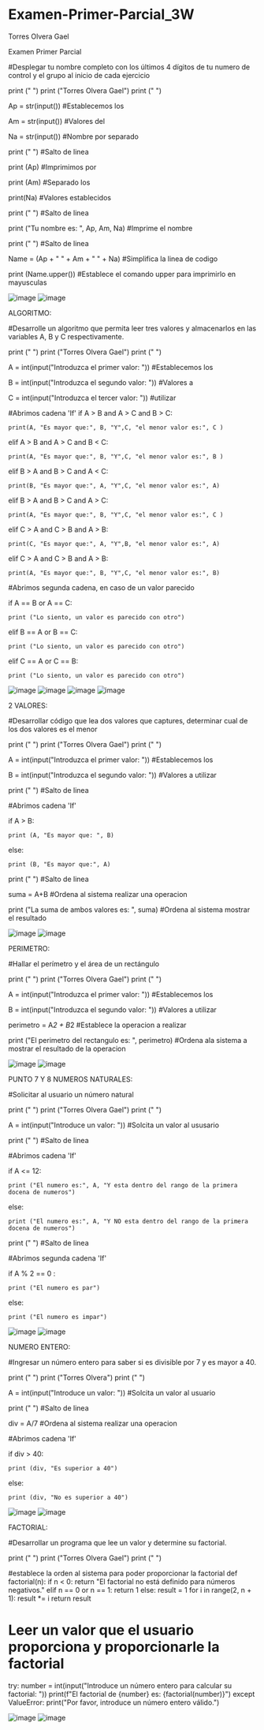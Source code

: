 # Examen-Primer-Parcial_3W

Torres Olvera Gael

Examen Primer Parcial

#Desplegar tu nombre completo con los últimos 4 dígitos de tu numero de control y el grupo al inicio de cada ejercicio

print (" ")
print ("Torres Olvera Gael")
print (" ")

Ap = str(input()) #Establecemos los

Am = str(input()) #Valores del

Na = str(input()) #Nombre por separado

print (" ") #Salto de linea

print (Ap) #Imprimimos por

print (Am) #Separado los

print(Na) #Valores establecidos

print (" ") #Salto de linea

print ("Tu nombre es: ", Ap, Am, Na) #Imprime el nombre

print (" ") #Salto de linea

Name = (Ap + " " + Am + " " + Na) #Simplifica la linea de codigo

print (Name.upper()) #Establece el comando upper para imprimirlo en mayusculas

![image](https://github.com/user-attachments/assets/6ffeda16-28ae-41a7-9588-bdfd635519c1)
![image](https://github.com/user-attachments/assets/89398d27-a4bb-47ca-82e2-93f0f2e25870)

ALGORITMO:

#Desarrolle un algoritmo que permita leer tres valores y almacenarlos en las variables A, B y C respectivamente.

print (" ")
print ("Torres Olvera Gael")
print (" ")

A = int(input("Introduzca el primer valor: ")) #Establecemos los

B = int(input("Introduzca el segundo valor: ")) #Valores a

C = int(input("Introduzca el tercer valor: ")) #utilizar

#Abrimos cadena 'If'
if A > B and A > C and B > C: 

    print(A, "Es mayor que:", B, "Y",C, "el menor valor es:", C )
    
elif A > B and A > C and B < C: 

    print(A, "Es mayor que:", B, "Y",C, "el menor valor es:", B )
    
elif B > A and B > C and A < C:

    print(B, "Es mayor que:", A, "Y",C, "el menor valor es:", A)
    
elif B > A and B > C and A > C:

    print(A, "Es mayor que:", B, "Y",C, "el menor valor es:", C )
    
elif C > A and C > B and A > B:

    print(C, "Es mayor que:", A, "Y",B, "el menor valor es:", A)
    
elif C > A and C > B and  A > B: 

    print(A, "Es mayor que:", B, "Y",C, "el menor valor es:", B)
    

#Abrimos segunda cadena, en caso de un valor parecido

if A == B or A == C:

    print ("Lo siento, un valor es parecido con otro")
    
elif B == A or B == C:

    print ("Lo siento, un valor es parecido con otro")
    
elif C == A or C == B:

    print ("Lo siento, un valor es parecido con otro")

![image](https://github.com/user-attachments/assets/0dab6970-63a5-4c03-b780-664fa5b4cba7)
![image](https://github.com/user-attachments/assets/36c0d80e-898a-4446-9cc1-b6dea32bf109)
![image](https://github.com/user-attachments/assets/4011ddd1-c203-4ae9-9dab-548712e305cb)
![image](https://github.com/user-attachments/assets/6f040a3a-6279-4bee-9240-748580b9118b)

2 VALORES:

#Desarrollar código que lea dos valores que captures, determinar cual de los dos valores es el menor

print (" ")
print ("Torres Olvera Gael")
print (" ")


A = int(input("Introduzca el primer valor: ")) #Establecemos los

B = int(input("Introduzca el segundo valor: ")) #Valores a utilizar

print (" ") #Salto de linea

#Abrimos cadena 'If'

if A > B:

    print (A, "Es mayor que: ", B)
    
else:

    print (B, "Es mayor que:", A)

print (" ") #Salto de linea

suma = A+B #Ordena al sistema realizar una operacion

print ("La suma de ambos valores es: ", suma) #Ordena al sistema mostrar el resultado

![image](https://github.com/user-attachments/assets/4c4d8f27-d5d1-492a-a1df-6870dfc77d26)
![image](https://github.com/user-attachments/assets/80322155-72f7-4867-803c-ce84e74d6214)

PERIMETRO:

#Hallar el perímetro y el área de un rectángulo

print (" ")
print ("Torres Olvera Gael")
print (" ")

A = int(input("Introduzca el primer valor: ")) #Establecemos los

B = int(input("Introduzca el segundo valor: ")) #Valores a utilizar

perimetro = A*2 + B*2 #Establece la operacion a realizar

print ("El perimetro del rectangulo es: ", perimetro) #Ordena ala sistema a mostrar el resultado de la operacion

![image](https://github.com/user-attachments/assets/41c68668-da0d-466e-b32a-9a4f621d414c)
![image](https://github.com/user-attachments/assets/273369de-d776-4384-85db-8ab11d315155)

PUNTO 7 Y 8 NUMEROS NATURALES:

#Solicitar al usuario un número natural

print (" ")
print ("Torres Olvera Gael")
print (" ")

A = int(input("Introduce un valor: ")) #Solcita un valor al ususario

print (" ") #Salto de linea

#Abrimos cadena 'If'

if A <= 12:

    print ("El numero es:", A, "Y esta dentro del rango de la primera docena de numeros")
else:

    print ("El numero es:", A, "Y NO esta dentro del rango de la primera docena de numeros")

print (" ") #Salto de linea

#Abrimos segunda cadena 'If'

if A % 2 == 0 :

    print ("El numero es par")
else:

    print ("El numero es impar")

![image](https://github.com/user-attachments/assets/45b21dd9-1e92-4eac-9f1b-c19b8ae8906e)
![image](https://github.com/user-attachments/assets/edc927c3-76ca-4ec2-b85c-280c1d601dff)

NUMERO ENTERO:

#Ingresar un número entero para saber si es divisible por 7 y es mayor a 40.

print (" ")
print ("Torres Olvera")
print (" ")

A = int(input("Introduce un valor: ")) #Solcita un valor al usuario

print (" ") #Salto de linea

div = A/7 #Ordena al sistema realizar una operacion


#Abrimos cadena 'If'

if div > 40:

    print (div, "Es superior a 40")
else:

    print (div, "No es superior a 40")

![image](https://github.com/user-attachments/assets/79cac984-09cb-4fcc-a91d-6e5fb7373a9e)
![image](https://github.com/user-attachments/assets/c6cd5a99-ff15-4eaa-b1eb-be71c4630a47)

FACTORIAL:

#Desarrollar un programa que lee un valor y determine su factorial.

print (" ")
print ("Torres Olvera Gael")
print (" ")

#establece la orden al sistema para poder proporcionar la factorial
def factorial(n):
    if n < 0:
        return "El factorial no está definido para números negativos."
    elif n == 0 or n == 1:
        return 1
    else:
        result = 1
        for i in range(2, n + 1):
            result *= i
        return result

# Leer un valor que el usuario proporciona y proporcionarle la factorial
try:
    number = int(input("Introduce un número entero para calcular su factorial: "))
    print(f"El factorial de {number} es: {factorial(number)}")
except ValueError:
    print("Por favor, introduce un número entero válido.")
    
![image](https://github.com/user-attachments/assets/d681acd7-0f8f-45b5-b397-c1c2bd8efb87)
![image](https://github.com/user-attachments/assets/2b18560d-6e3f-405e-b282-7707012401ad)
